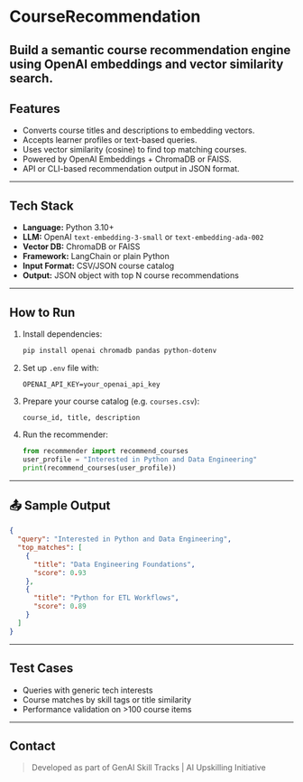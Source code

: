 # CourseRecommendation
Build a semantic course recommendation engine using OpenAI embeddings and vector similarity search.
---

## Features

- Converts course titles and descriptions to embedding vectors.
- Accepts learner profiles or text-based queries.
- Uses vector similarity (cosine) to find top matching courses.
- Powered by OpenAI Embeddings + ChromaDB or FAISS.
- API or CLI-based recommendation output in JSON format.

---

## Tech Stack

- **Language:** Python 3.10+
- **LLM:** OpenAI `text-embedding-3-small` or `text-embedding-ada-002`
- **Vector DB:** ChromaDB or FAISS
- **Framework:** LangChain or plain Python
- **Input Format:** CSV/JSON course catalog
- **Output:** JSON object with top N course recommendations

---

## How to Run

1. Install dependencies:
   ```bash
   pip install openai chromadb pandas python-dotenv
   ```

2. Set up `.env` file with:
   ```env
   OPENAI_API_KEY=your_openai_api_key
   ```

3. Prepare your course catalog (e.g. `courses.csv`):
   ```
   course_id, title, description
   ```

4. Run the recommender:
   ```python
   from recommender import recommend_courses
   user_profile = "Interested in Python and Data Engineering"
   print(recommend_courses(user_profile))
   ```

---

## 📤 Sample Output

```json
{
  "query": "Interested in Python and Data Engineering",
  "top_matches": [
    {
      "title": "Data Engineering Foundations",
      "score": 0.93
    },
    {
      "title": "Python for ETL Workflows",
      "score": 0.89
    }
  ]
}
```

---

## Test Cases

- Queries with generic tech interests
- Course matches by skill tags or title similarity
- Performance validation on >100 course items

---

## Contact

> Developed as part of GenAI Skill Tracks | AI Upskilling Initiative

